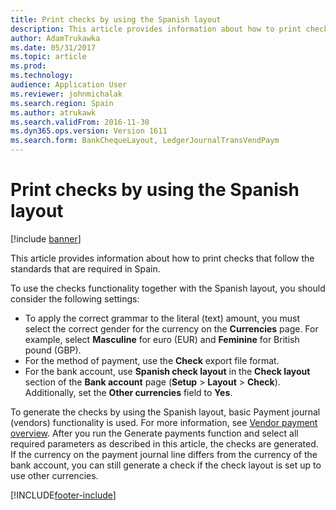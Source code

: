 ```yaml
---
title: Print checks by using the Spanish layout
description: This article provides information about how to print checks that follow the standards that are required in Spain.
author: AdamTrukawka
ms.date: 05/31/2017
ms.topic: article
ms.prod: 
ms.technology: 
audience: Application User
ms.reviewer: johnmichalak
ms.search.region: Spain
ms.author: atrukawk
ms.search.validFrom: 2016-11-30
ms.dyn365.ops.version: Version 1611
ms.search.form: BankChequeLayout, LedgerJournalTransVendPaym
---
```


# Print checks by using the Spanish layout

[!include [banner](../../includes/banner.md)]

This article provides information about how to print checks that follow the standards that are required in Spain.

To use the checks functionality together with the Spanish layout, you should consider the following settings:

-   To apply the correct grammar to the literal (text) amount, you must select the correct gender for the currency on the **Currencies** page. For example, select **Masculine** for euro (EUR) and **Feminine** for British pound (GBP).
-   For the method of payment, use the **Check** export file format.
-   For the bank account, use **Spanish check layout** in the **Check layout** section of the **Bank account** page (**Setup** &gt; **Layout** &gt; **Check**). Additionally, set the **Other currencies** field to **Yes**.

To generate the checks by using the Spanish layout, basic Payment journal (vendors) functionality is used. For more information, see [Vendor payment overview](../../cash-bank-management/tasks/vendor-payment-overview.md). After you run the Generate payments function and select all required parameters as described in this article, the checks are generated. If the currency on the payment journal line differs from the currency of the bank account, you can still generate a check if the check layout is set up to use other currencies.



[!INCLUDE[footer-include](../../../includes/footer-banner.md)]
